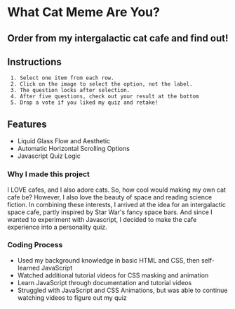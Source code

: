# What Cat Meme Are You?
## Order from my intergalactic cat cafe and find out!

## Instructions
     1. Select one item from each row.
     2. Click on the image to select the option, not the label.
     3. The question locks after selection.
     4. After five questions, check out your result at the bottom
     5. Drop a vote if you liked my quiz and retake! 

## Features
- Liquid Glass Flow and Aesthetic
- Automatic Horizontal Scrolling Options
- Javascript Quiz Logic

### Why I made this project
I LOVE cafes, and I also adore cats. So, how cool would making my own cat cafe be? However, I also love the beauty of space and reading science fiction. 
In combining these interests, I arrived at the idea for an intergalactic space cafe, partly inspired by Star War's fancy space bars. And since I wanted to experiment 
with Javascript, I decided to make the cafe experience into a personality quiz.

### Coding Process
- Used my background knowledge in basic HTML and CSS, then self-learned JavaScript
- Watched additional tutorial videos for CSS masking and animation
- Learn JavaScript through documentation and tutorial videos
- Struggled with JavaScript and CSS Animations, but was able to continue watching videos to figure out my quiz
